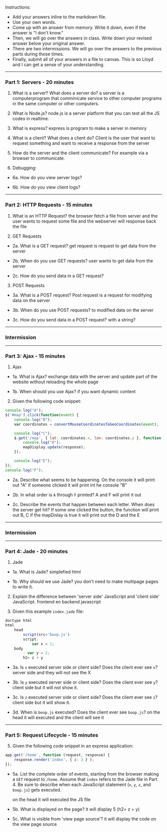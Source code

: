 Instructions:

- Add your answers inline to the markdown file.
- Use your own words.
- Come up with an answer from memory. Write it down, even if the answer is "I don't know."
- Then, we will go over the answers in class. Write down your revised answer below your original answer.
- There are two intermissions. We will go over the answers to the previous parts during those times.
- Finally, submit all of your answers in a file to canvas. This is so Lloyd and I can get a sense of your understanding.

---
### Part 1: Servers - 20 minutes

1. What is a server? What does a server do?
		a server is a computerprogram that comminicate service to other computer programs in the same computer or other computers.
2. What is Node.js?
	node.js is a server platform that you can test all the JS codes in realtime.

3. What is express?
	express is program to make a server in memory

4. What is a client? What does a client do?
	Client is the user that want to request something and want to receive a response from the server

5. How do the server and the client communicate?
	For example via a browser to communicate.

6. Debugging:
- 6a. How do you view server logs?

- 6b. How do you view client logs?

---
### Part 2: HTTP Requests - 15 minutes

1. What is an HTTP Request?
the browser fetch a file from server and the user wants to request some file and the webserver will response back the file

2. GET Requests
- 2a. What is a GET request?
	get request is request to get data from the server

- 2b. When do you use GET requests?
		user wants to get data from the server

- 2c. How do you send data in a GET request?



3. POST Requests
- 3a. What is a POST request?
		Post request is a request for modifying data on the server

- 3b. When do you use POST requests?
		to modified data on the server

- 3c. How do you send data in a POST request?
	with a string?
---

### Intermission

---
### Part 3: Ajax - 15 minutes

1. Ajax
- 1a. What is Ajax?
	exchange data with the server and update part of the website without reloading the whole page

- 1b. When should you use Ajax?
	if you want dynamic content


2. Given the following code snippet:

```js
console.log("A");
$('#map').click(function(event) {
	console.log("B");
	var coordinates = convertMouseCoordinatesToGeoCoordinates(event);

	console.log("C");
	$.get('/map', { lat: coordinates.x, lon: coordinates.y }, function(response, status) {
		console.log("D");
		mapDisplay.update(response);
	});

	console.log("E");
});
console.log("F");
```

- 2a. Describe what seems to be happening.
	On the console it will print out "A"
	if someone clicked it will print int he console "B"




- 2b. In what order is `A` through `F` printed?
		A and F will print it out

- 2c. Describe the events that happen between each letter. When does the server get hit?
		If some one clicked the button, the function will print out B, C
		if the mapDislay is true it will print out the D  and the E


---

### Intermission

---
### Part 4: Jade - 20 minutes

1. Jade
- 1a. What is Jade?
		simplefied html

- 1b. Why should we use Jade?
	you don't need to make multipage pages to write it.

2. Explain the difference between 'server side' JavaScript and 'client side' JavaScript.
		frontend en backend javascript

3. Given this example `index.jade` file:

```js
doctype html
html
	head
		script(src='boop.js')
		script.
			var x = 1;
	body
		- var y = 2;
		h2= z + y
```

- 3a. Is `x` executed server side or client side? Does the client ever see `x`?
		server side and they will not see the X

- 3b. Is `y` executed server side or client side? Does the client ever see `y`?
		client side but it will not show it.

- 3c. Is `z` executed server side or client side? Does the client ever see `z`?
		client side but it will show it.

- 3d. When is `boop.js` executed? Does the client ever see `boop.js`?
		on the head it will executed and the client will see it

---
### Part 5: Request Lifecycle - 15 minutes

5. Given the following code snippet in an express application:

```js
app.get('/home', function (request, response) {
	response.render('index', { z: 3 } );
});
```

- 5a. List the complete order of events, starting from the browser making a `GET` request to `/home`. Assume that `index` refers to the Jade file in Part 4. Be sure to describe when each JavaScript statement (`x`, `y`, `z`, and `boop.js`) gets executed.

	on the head it will executed the JS file

- 5b. What is displayed on the page?
	 it will display 5 (h2= z + y)

- 5c. What is visible from 'view page source'?
	it will display the code on the view page source
